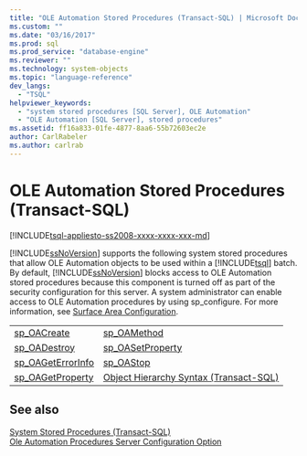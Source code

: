 ```yaml
---
title: "OLE Automation Stored Procedures (Transact-SQL) | Microsoft Docs"
ms.custom: ""
ms.date: "03/16/2017"
ms.prod: sql
ms.prod_service: "database-engine"
ms.reviewer: ""
ms.technology: system-objects
ms.topic: "language-reference"
dev_langs: 
  - "TSQL"
helpviewer_keywords: 
  - "system stored procedures [SQL Server], OLE Automation"
  - "OLE Automation [SQL Server], stored procedures"
ms.assetid: ff16a833-01fe-4877-8aa6-55b72603ec2e
author: CarlRabeler
ms.author: carlrab
---
```

# OLE Automation Stored Procedures (Transact-SQL)
[!INCLUDE[tsql-appliesto-ss2008-xxxx-xxxx-xxx-md](../../includes/tsql-appliesto-ss2008-xxxx-xxxx-xxx-md.md)]

  [!INCLUDE[ssNoVersion](../../includes/ssnoversion-md.md)] supports the following system stored procedures that allow OLE Automation objects to be used within a [!INCLUDE[tsql](../../includes/tsql-md.md)] batch. By default, [!INCLUDE[ssNoVersion](../../includes/ssnoversion-md.md)] blocks access to OLE Automation stored procedures because this component is turned off as part of the security configuration for this server. A system administrator can enable access to OLE Automation procedures by using sp_configure. For more information, see [Surface Area Configuration](../../relational-databases/security/surface-area-configuration.md).  
  
|||  
|-|-|  
|[sp_OACreate](../../relational-databases/system-stored-procedures/sp-oacreate-transact-sql.md)|[sp_OAMethod](../../relational-databases/system-stored-procedures/sp-oamethod-transact-sql.md)|  
|[sp_OADestroy](../../relational-databases/system-stored-procedures/sp-oadestroy-transact-sql.md)|[sp_OASetProperty](../../relational-databases/system-stored-procedures/sp-oasetproperty-transact-sql.md)|  
|[sp_OAGetErrorInfo](../../relational-databases/system-stored-procedures/sp-oageterrorinfo-transact-sql.md)|[sp_OAStop](../../relational-databases/system-stored-procedures/sp-oastop-transact-sql.md)|  
|[sp_OAGetProperty](../../relational-databases/system-stored-procedures/sp-oagetproperty-transact-sql.md)|[Object Hierarchy Syntax &#40;Transact-SQL&#41;](../../relational-databases/system-stored-procedures/object-hierarchy-syntax-transact-sql.md)|  
  
## See also  
 [System Stored Procedures &#40;Transact-SQL&#41;](../../relational-databases/system-stored-procedures/system-stored-procedures-transact-sql.md)   
 [Ole Automation Procedures Server Configuration Option](../../database-engine/configure-windows/ole-automation-procedures-server-configuration-option.md)  
  
  
